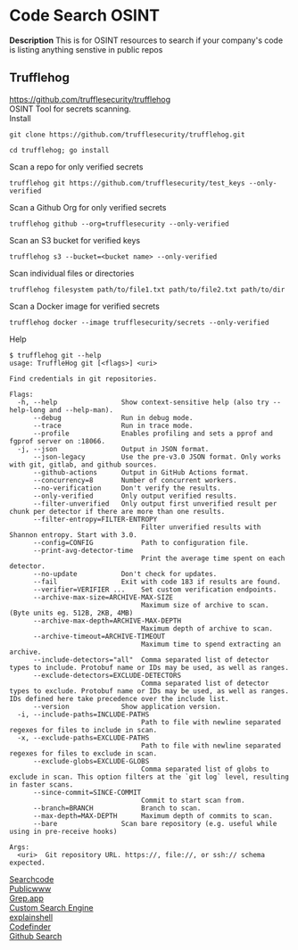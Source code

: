# Code Search OSINT

**Description** This is for OSINT resources to search if your company's code is listing anything senstive in public repos 

## Trufflehog
https://github.com/trufflesecurity/trufflehog \
OSINT Tool for secrets scanning. \
Install
```
git clone https://github.com/trufflesecurity/trufflehog.git
```
```
cd trufflehog; go install
```
Scan a repo for only verified secrets
```
trufflehog git https://github.com/trufflesecurity/test_keys --only-verified
```
Scan a Github Org for only verified secrets
```
trufflehog github --org=trufflesecurity --only-verified
```
Scan an S3 bucket for verified keys
```
trufflehog s3 --bucket=<bucket name> --only-verified
```
Scan individual files or directories
```
trufflehog filesystem path/to/file1.txt path/to/file2.txt path/to/dir
```
Scan a Docker image for verified secrets
```
trufflehog docker --image trufflesecurity/secrets --only-verified
```
Help
```
$ trufflehog git --help
usage: TruffleHog git [<flags>] <uri>

Find credentials in git repositories.

Flags:
  -h, --help                Show context-sensitive help (also try --help-long and --help-man).
      --debug               Run in debug mode.
      --trace               Run in trace mode.
      --profile             Enables profiling and sets a pprof and fgprof server on :18066.
  -j, --json                Output in JSON format.
      --json-legacy         Use the pre-v3.0 JSON format. Only works with git, gitlab, and github sources.
      --github-actions      Output in GitHub Actions format.
      --concurrency=8       Number of concurrent workers.
      --no-verification     Don't verify the results.
      --only-verified       Only output verified results.
      --filter-unverified   Only output first unverified result per chunk per detector if there are more than one results.
      --filter-entropy=FILTER-ENTROPY
                                 Filter unverified results with Shannon entropy. Start with 3.0.
      --config=CONFIG            Path to configuration file.
      --print-avg-detector-time
                                 Print the average time spent on each detector.
      --no-update           Don't check for updates.
      --fail                Exit with code 183 if results are found.
      --verifier=VERIFIER ...    Set custom verification endpoints.
      --archive-max-size=ARCHIVE-MAX-SIZE
                                 Maximum size of archive to scan. (Byte units eg. 512B, 2KB, 4MB)
      --archive-max-depth=ARCHIVE-MAX-DEPTH
                                 Maximum depth of archive to scan.
      --archive-timeout=ARCHIVE-TIMEOUT
                                 Maximum time to spend extracting an archive.
      --include-detectors="all"  Comma separated list of detector types to include. Protobuf name or IDs may be used, as well as ranges.
      --exclude-detectors=EXCLUDE-DETECTORS
                                 Comma separated list of detector types to exclude. Protobuf name or IDs may be used, as well as ranges. IDs defined here take precedence over the include list.
      --version             Show application version.
  -i, --include-paths=INCLUDE-PATHS
                                 Path to file with newline separated regexes for files to include in scan.
  -x, --exclude-paths=EXCLUDE-PATHS
                                 Path to file with newline separated regexes for files to exclude in scan.
      --exclude-globs=EXCLUDE-GLOBS
                                 Comma separated list of globs to exclude in scan. This option filters at the `git log` level, resulting in faster scans.
      --since-commit=SINCE-COMMIT
                                 Commit to start scan from.
      --branch=BRANCH            Branch to scan.
      --max-depth=MAX-DEPTH      Maximum depth of commits to scan.
      --bare                Scan bare repository (e.g. useful while using in pre-receive hooks)

Args:
  <uri>  Git repository URL. https://, file://, or ssh:// schema expected.
```




[Searchcode](https://searchcode.com/) \
[Publicwww](https://publicwww.com/) \
[Grep.app](https://grep.app/) \
[Custom Search Engine](https://cipher387.github.io/code_repository_google_custom_search_engines/) \
[explainshell](https://explainshell.com/) \
[Codefinder](https://codefinder.org/) \
[Github Search](https://github.com/search)


